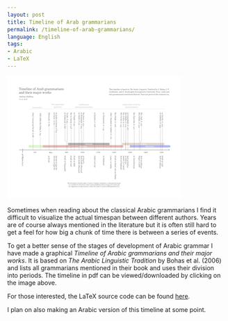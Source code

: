 ```yaml
---
layout: post
title: Timeline of Arab grammarians
permalink: /timeline-of-arab-grammarians/
language: English
tags:
- Arabic
- LaTeX
---
```


[![thumbnail](/images/alt-timeline.thumbnail.png)](/images/alt-timeline.pdf)

Sometimes when reading about the classical Arabic grammarians I find it difficult to visualize the actual timespan between different authors. Years are of course always mentioned in the literature but it is often still hard to get a feel for how big a chunk of time there is between a series of events. 

To get a better sense of the stages of development of Arabic grammar I have made a graphical *Timeline of Arabic grammarians and their major works*. It is based on *The Arabic Linguistic Tradition* by Bohas et al. (2006) and lists all grammarians mentioned in their book and uses their division into periods. The timeline in pdf can be viewed/downloaded by clicking on the image above.

For those interested, the LaTeX source code can be found [here](https://github.com/andreasmhallberg/alt-timeline/blob/master/alt-timeline.tex). 

I plan on also making an Arabic version of this timeline at some point.
